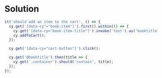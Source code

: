 # Solution

<!-- .slide: class="with-code" -->
```typescript
it('should add an item to the cart', () => {
  cy.get('[data-cy^="book-item"]').first().within(() => {
    cy.get('[data-cy="book-item-title"]').invoke('text').as('booktitle');
    cy.addToCart();
  });

  cy.get('[data-cy="cart-button"]').click();

  cy.get('@booktitle').then(title => {
    cy.get('.container').should('contain', title);
  });
});
```
<!-- .element: class="big-code" -->
